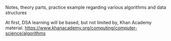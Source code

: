 Notes, theory parts, practice example regarding various algorithms and data structures

At first, DSA learning will be based, but not limited by, Khan Academy material.
https://www.khanacademy.org/computing/computer-science/algorithms